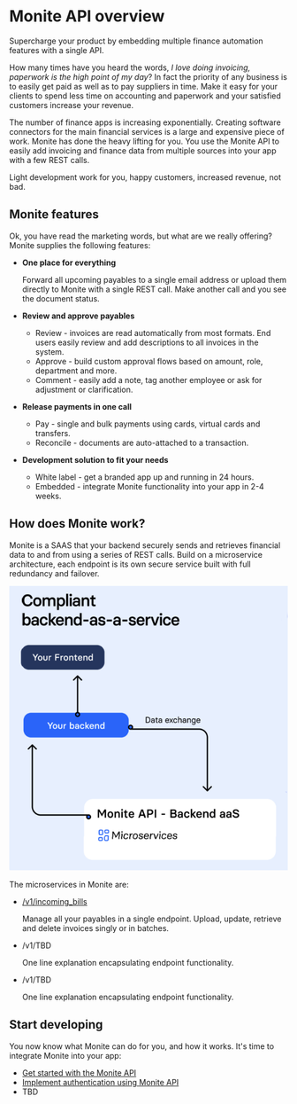 
# Monite API overview 

Supercharge your product by embedding multiple finance automation features with a single API. 

How many times have you heard the words, *I love doing invoicing, paperwork is the high point of my day*? In fact the priority of any business is to easily get paid as well as to pay suppliers in time. Make it easy for your clients to spend less time on accounting and paperwork and your satisfied customers increase your revenue.

The number of finance apps is increasing exponentially. Creating software connectors for the main financial services is a large and expensive piece of work. Monite has done the heavy lifting for you. You use the Monite API to easily add invoicing and finance data from multiple sources into your app with a few REST calls. 

Light development work for you, happy customers, increased revenue, not bad. 

## Monite features  

Ok, you have read the marketing words, but what are we really offering? Monite supplies the following features:

- **One place for everything** 

  Forward all upcoming payables to a single email address or upload them directly to Monite with a single REST call. Make another call and you see the document status.

- **Review and approve payables** 
  - Review - invoices are read automatically from most formats. End users easily review and add descriptions to all invoices in the system. 
  - Approve - build custom approval flows based on amount, role, department and more. 
  - Comment - easily add a note, tag another employee or ask for adjustment or clarification.

- **Release payments in one call**
  - Pay - single and bulk payments using cards, virtual cards and transfers. 
  - Reconcile - documents are auto-attached to a transaction.

- **Development solution to fit your needs**
   - White label - get a branded app up and running in 24 hours.
   - Embedded - integrate Monite functionality into your app in 2-4 weeks. 

## How does Monite work?

Monite is a SAAS that your backend securely sends and retrieves financial data to and from using a series of REST calls. Build on a microservice architecture, each endpoint is its own secure service built with full redundancy and failover. 

![](../assets/images/monite-architecture-overview.png)

The microservices in Monite are:

- [/v1/incoming_bills](https://monite.stoplight.io/docs/api-docs/b3A6MjU2NTk0MjE-upload-new-bill)

  Manage all your payables in a single endpoint. Upload, update, retrieve and delete invoices singly or in batches. 

- /v1/TBD

  One line explanation encapsulating endpoint functionality.
- /v1/TBD

  One line explanation encapsulating endpoint functionality.

## Start developing

You now know what Monite can do for you, and how it works. It's time to integrate Monite into your app:

* [Get started with the Monite API](b.get-started.md)
* [Implement authentication using Monite API](d.authentication.md)
* TBD

